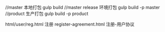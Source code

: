 //master 本地打包 
gulp build 
//master release 环境打包
gulp build -p master
//product 生产打包
gulp build -p product

html/user/reg.html 注册
register-agreement.html  注册-用户协议